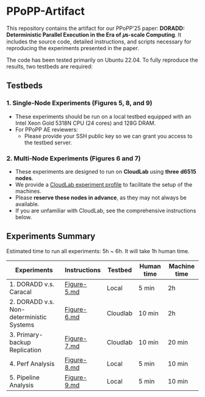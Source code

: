# PPoPP-Artifact

This repository contains the artifact for our PPoPP’25 paper: **DORADD: Deterministic Parallel Execution in the Era of 𝜇s-scale Computing**. It includes the source code, detailed instructions, and scripts necessary for reproducing the experiments presented in the paper.

The code has been tested primarily on Ubuntu 22.04. To fully reproduce the results, two testbeds are required:

## Testbeds

### 1. **Single-Node Experiments (Figures 5, 8, and 9)**

- These experiments should be run on a local testbed equipped with an Intel Xeon Gold 5318N CPU (24 cores) and 128G DRAM.
- For PPoPP AE reviewers:
    - Please provide your SSH public key so we can grant you access to the testbed server.

### 2. **Multi-Node Experiments (Figures 6 and 7)**

- These experiments are designed to run on **CloudLab** using **three** **d6515 nodes**.
- We provide a [CloudLab experiment profile](https://github.com/doradd-rt/doradd-cloudlab-profile) to facilitate the setup of the machines.
- Please **reserve these nodes in advance**, as they may not always be available.
- If you are unfamiliar with CloudLab, see the comprehensive instructions below.

## Experiments Summary

Estimated time to run all experiments: 5h ~ 6h. It will take 1h human time.


| **Experiments** | **Instructions** | **Testbed** | **Human time** | **Machine time** |
| --- | --- | --- | --- | --- |
| 1. DORADD v.s. Caracal | [Figure-5.md](https://github.com/doradd-rt/ppopp-artifact/blob/main/Figure-5.md) | Local | 5 min | 2h |
| 2. DORADD v.s. Non-deterministic Systems | [Figure-6.md](https://github.com/doradd-rt/ppopp-artifact/blob/main/Figure-6.md) | Cloudlab | 10 min | 2h |
| 3. Primary-backup Replication | [Figure-7.md](https://github.com/doradd-rt/ppopp-artifact/blob/main/Figure-7.md) | Cloudlab | 10 min | 20 min |
| 4. Perf Analysis | [Figure-8.md](https://github.com/doradd-rt/ppopp-artifact/blob/main/Figure-8.md) | Local | 5 min | 10 min |
| 5. Pipeline Analysis | [Figure-9.md](https://github.com/doradd-rt/ppopp-artifact/blob/main/Figure-9.md) | Local | 5 min | 10 min |
